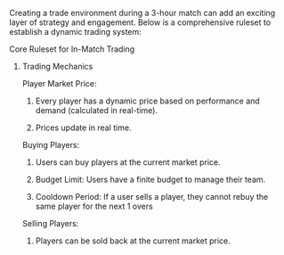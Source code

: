 Creating a trade environment during a 3-hour match can add an exciting layer of strategy and engagement. Below is a comprehensive ruleset to establish a dynamic trading system:

Core Ruleset for In-Match Trading
1. Trading Mechanics

    Player Market Price:

    1. Every player has a dynamic price based on performance and demand (calculated in real-time).

    2. Prices update in real time.

    Buying Players:

    1. Users can buy players at the current market price.

    2. Budget Limit: Users have a finite budget to manage their team.
    
    3. Cooldown Period: If a user sells a player, they cannot rebuy the same player for the next 1 overs 

    Selling Players:

    1. Players can be sold back at the current market price.